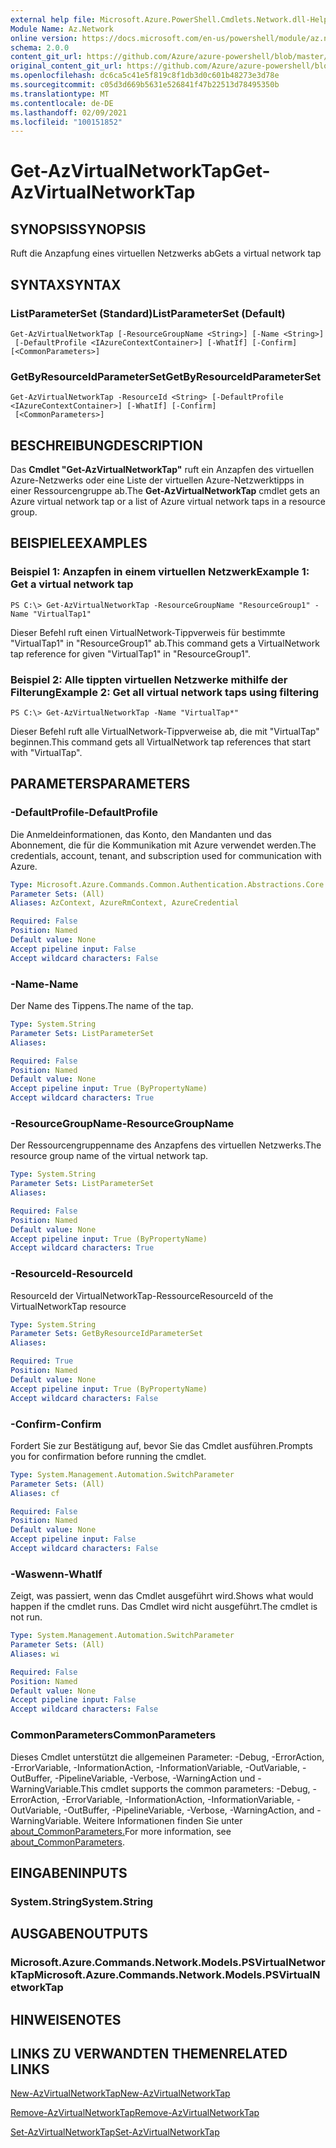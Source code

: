 ```yaml
---
external help file: Microsoft.Azure.PowerShell.Cmdlets.Network.dll-Help.xml
Module Name: Az.Network
online version: https://docs.microsoft.com/en-us/powershell/module/az.network/get-azvirtualnetworktap
schema: 2.0.0
content_git_url: https://github.com/Azure/azure-powershell/blob/master/src/Network/Network/help/Get-AzVirtualNetworkTap.md
original_content_git_url: https://github.com/Azure/azure-powershell/blob/master/src/Network/Network/help/Get-AzVirtualNetworkTap.md
ms.openlocfilehash: dc6ca5c41e5f819c8f1db3d0c601b48273e3d78e
ms.sourcegitcommit: c05d3d669b5631e526841f47b22513d78495350b
ms.translationtype: MT
ms.contentlocale: de-DE
ms.lasthandoff: 02/09/2021
ms.locfileid: "100151852"
---
```

# <span data-ttu-id="176a5-101">Get-AzVirtualNetworkTap</span><span class="sxs-lookup"><span data-stu-id="176a5-101">Get-AzVirtualNetworkTap</span></span>

## <span data-ttu-id="176a5-102">SYNOPSIS</span><span class="sxs-lookup"><span data-stu-id="176a5-102">SYNOPSIS</span></span>
<span data-ttu-id="176a5-103">Ruft die Anzapfung eines virtuellen Netzwerks ab</span><span class="sxs-lookup"><span data-stu-id="176a5-103">Gets a virtual network tap</span></span>

## <span data-ttu-id="176a5-104">SYNTAX</span><span class="sxs-lookup"><span data-stu-id="176a5-104">SYNTAX</span></span>

### <span data-ttu-id="176a5-105">ListParameterSet (Standard)</span><span class="sxs-lookup"><span data-stu-id="176a5-105">ListParameterSet (Default)</span></span>
```
Get-AzVirtualNetworkTap [-ResourceGroupName <String>] [-Name <String>]
 [-DefaultProfile <IAzureContextContainer>] [-WhatIf] [-Confirm] [<CommonParameters>]
```

### <span data-ttu-id="176a5-106">GetByResourceIdParameterSet</span><span class="sxs-lookup"><span data-stu-id="176a5-106">GetByResourceIdParameterSet</span></span>
```
Get-AzVirtualNetworkTap -ResourceId <String> [-DefaultProfile <IAzureContextContainer>] [-WhatIf] [-Confirm]
 [<CommonParameters>]
```

## <span data-ttu-id="176a5-107">BESCHREIBUNG</span><span class="sxs-lookup"><span data-stu-id="176a5-107">DESCRIPTION</span></span>
<span data-ttu-id="176a5-108">Das **Cmdlet "Get-AzVirtualNetworkTap"** ruft ein Anzapfen des virtuellen Azure-Netzwerks oder eine Liste der virtuellen Azure-Netzwerktipps in einer Ressourcengruppe ab.</span><span class="sxs-lookup"><span data-stu-id="176a5-108">The **Get-AzVirtualNetworkTap** cmdlet gets an Azure virtual network tap or a list of Azure virtual network taps in a resource group.</span></span>

## <span data-ttu-id="176a5-109">BEISPIELE</span><span class="sxs-lookup"><span data-stu-id="176a5-109">EXAMPLES</span></span>

### <span data-ttu-id="176a5-110">Beispiel 1: Anzapfen in einem virtuellen Netzwerk</span><span class="sxs-lookup"><span data-stu-id="176a5-110">Example 1: Get a virtual network tap</span></span>
```
PS C:\> Get-AzVirtualNetworkTap -ResourceGroupName "ResourceGroup1" -Name "VirtualTap1"
```

<span data-ttu-id="176a5-111">Dieser Befehl ruft einen VirtualNetwork-Tippverweis für bestimmte "VirtualTap1" in "ResourceGroup1" ab.</span><span class="sxs-lookup"><span data-stu-id="176a5-111">This command gets a VirtualNetwork tap reference for given "VirtualTap1" in "ResourceGroup1".</span></span>

### <span data-ttu-id="176a5-112">Beispiel 2: Alle tippten virtuellen Netzwerke mithilfe der Filterung</span><span class="sxs-lookup"><span data-stu-id="176a5-112">Example 2: Get all virtual network taps using filtering</span></span>
```
PS C:\> Get-AzVirtualNetworkTap -Name "VirtualTap*"
```

<span data-ttu-id="176a5-113">Dieser Befehl ruft alle VirtualNetwork-Tippverweise ab, die mit "VirtualTap" beginnen.</span><span class="sxs-lookup"><span data-stu-id="176a5-113">This command gets all VirtualNetwork tap references that start with "VirtualTap".</span></span>

## <span data-ttu-id="176a5-114">PARAMETERS</span><span class="sxs-lookup"><span data-stu-id="176a5-114">PARAMETERS</span></span>

### <span data-ttu-id="176a5-115">-DefaultProfile</span><span class="sxs-lookup"><span data-stu-id="176a5-115">-DefaultProfile</span></span>
<span data-ttu-id="176a5-116">Die Anmeldeinformationen, das Konto, den Mandanten und das Abonnement, die für die Kommunikation mit Azure verwendet werden.</span><span class="sxs-lookup"><span data-stu-id="176a5-116">The credentials, account, tenant, and subscription used for communication with Azure.</span></span>

```yaml
Type: Microsoft.Azure.Commands.Common.Authentication.Abstractions.Core.IAzureContextContainer
Parameter Sets: (All)
Aliases: AzContext, AzureRmContext, AzureCredential

Required: False
Position: Named
Default value: None
Accept pipeline input: False
Accept wildcard characters: False
```

### <span data-ttu-id="176a5-117">-Name</span><span class="sxs-lookup"><span data-stu-id="176a5-117">-Name</span></span>
<span data-ttu-id="176a5-118">Der Name des Tippens.</span><span class="sxs-lookup"><span data-stu-id="176a5-118">The name of the tap.</span></span>

```yaml
Type: System.String
Parameter Sets: ListParameterSet
Aliases:

Required: False
Position: Named
Default value: None
Accept pipeline input: True (ByPropertyName)
Accept wildcard characters: True
```

### <span data-ttu-id="176a5-119">-ResourceGroupName</span><span class="sxs-lookup"><span data-stu-id="176a5-119">-ResourceGroupName</span></span>
<span data-ttu-id="176a5-120">Der Ressourcengruppenname des Anzapfens des virtuellen Netzwerks.</span><span class="sxs-lookup"><span data-stu-id="176a5-120">The resource group name of the virtual network tap.</span></span>

```yaml
Type: System.String
Parameter Sets: ListParameterSet
Aliases:

Required: False
Position: Named
Default value: None
Accept pipeline input: True (ByPropertyName)
Accept wildcard characters: True
```

### <span data-ttu-id="176a5-121">-ResourceId</span><span class="sxs-lookup"><span data-stu-id="176a5-121">-ResourceId</span></span>
<span data-ttu-id="176a5-122">ResourceId der VirtualNetworkTap-Ressource</span><span class="sxs-lookup"><span data-stu-id="176a5-122">ResourceId of the VirtualNetworkTap resource</span></span>

```yaml
Type: System.String
Parameter Sets: GetByResourceIdParameterSet
Aliases:

Required: True
Position: Named
Default value: None
Accept pipeline input: True (ByPropertyName)
Accept wildcard characters: False
```

### <span data-ttu-id="176a5-123">-Confirm</span><span class="sxs-lookup"><span data-stu-id="176a5-123">-Confirm</span></span>
<span data-ttu-id="176a5-124">Fordert Sie zur Bestätigung auf, bevor Sie das Cmdlet ausführen.</span><span class="sxs-lookup"><span data-stu-id="176a5-124">Prompts you for confirmation before running the cmdlet.</span></span>

```yaml
Type: System.Management.Automation.SwitchParameter
Parameter Sets: (All)
Aliases: cf

Required: False
Position: Named
Default value: None
Accept pipeline input: False
Accept wildcard characters: False
```

### <span data-ttu-id="176a5-125">-Waswenn</span><span class="sxs-lookup"><span data-stu-id="176a5-125">-WhatIf</span></span>
<span data-ttu-id="176a5-126">Zeigt, was passiert, wenn das Cmdlet ausgeführt wird.</span><span class="sxs-lookup"><span data-stu-id="176a5-126">Shows what would happen if the cmdlet runs.</span></span> <span data-ttu-id="176a5-127">Das Cmdlet wird nicht ausgeführt.</span><span class="sxs-lookup"><span data-stu-id="176a5-127">The cmdlet is not run.</span></span>

```yaml
Type: System.Management.Automation.SwitchParameter
Parameter Sets: (All)
Aliases: wi

Required: False
Position: Named
Default value: None
Accept pipeline input: False
Accept wildcard characters: False
```

### <span data-ttu-id="176a5-128">CommonParameters</span><span class="sxs-lookup"><span data-stu-id="176a5-128">CommonParameters</span></span>
<span data-ttu-id="176a5-129">Dieses Cmdlet unterstützt die allgemeinen Parameter: -Debug, -ErrorAction, -ErrorVariable, -InformationAction, -InformationVariable, -OutVariable, -OutBuffer, -PipelineVariable, -Verbose, -WarningAction und -WarningVariable.</span><span class="sxs-lookup"><span data-stu-id="176a5-129">This cmdlet supports the common parameters: -Debug, -ErrorAction, -ErrorVariable, -InformationAction, -InformationVariable, -OutVariable, -OutBuffer, -PipelineVariable, -Verbose, -WarningAction, and -WarningVariable.</span></span> <span data-ttu-id="176a5-130">Weitere Informationen finden Sie unter [about_CommonParameters.](http://go.microsoft.com/fwlink/?LinkID=113216)</span><span class="sxs-lookup"><span data-stu-id="176a5-130">For more information, see [about_CommonParameters](http://go.microsoft.com/fwlink/?LinkID=113216).</span></span>

## <span data-ttu-id="176a5-131">EINGABEN</span><span class="sxs-lookup"><span data-stu-id="176a5-131">INPUTS</span></span>

### <span data-ttu-id="176a5-132">System.String</span><span class="sxs-lookup"><span data-stu-id="176a5-132">System.String</span></span>

## <span data-ttu-id="176a5-133">AUSGABEN</span><span class="sxs-lookup"><span data-stu-id="176a5-133">OUTPUTS</span></span>

### <span data-ttu-id="176a5-134">Microsoft.Azure.Commands.Network.Models.PSVirtualNetworkTap</span><span class="sxs-lookup"><span data-stu-id="176a5-134">Microsoft.Azure.Commands.Network.Models.PSVirtualNetworkTap</span></span>

## <span data-ttu-id="176a5-135">HINWEISE</span><span class="sxs-lookup"><span data-stu-id="176a5-135">NOTES</span></span>

## <span data-ttu-id="176a5-136">LINKS ZU VERWANDTEN THEMEN</span><span class="sxs-lookup"><span data-stu-id="176a5-136">RELATED LINKS</span></span>

[<span data-ttu-id="176a5-137">New-AzVirtualNetworkTap</span><span class="sxs-lookup"><span data-stu-id="176a5-137">New-AzVirtualNetworkTap</span></span>](./New-AzVirtualNetworkTap.md)

[<span data-ttu-id="176a5-138">Remove-AzVirtualNetworkTap</span><span class="sxs-lookup"><span data-stu-id="176a5-138">Remove-AzVirtualNetworkTap</span></span>](./Remove-AzVirtualNetworkTap.md)

[<span data-ttu-id="176a5-139">Set-AzVirtualNetworkTap</span><span class="sxs-lookup"><span data-stu-id="176a5-139">Set-AzVirtualNetworkTap</span></span>](./Set-AzVirtualNetworkTap.md)
